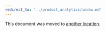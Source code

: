 ```yaml
---
redirect_to: '../product_analytics/index.md'
---
```


This document was moved to [another location](../product_analytics/index.md).
